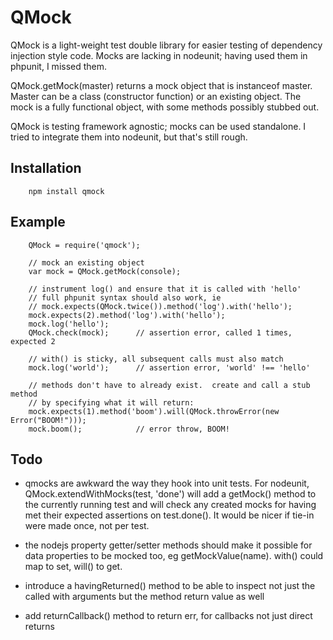 QMock
=====

QMock is a light-weight test double library for easier testing of
dependency injection style code.  Mocks are lacking in nodeunit; having
used them in phpunit, I missed them.

QMock.getMock(master) returns a mock object that is instanceof master.
Master can be a class (constructor function) or an existing object.
The mock is a fully functional object, with some methods possibly stubbed out.

QMock is testing framework agnostic; mocks can be used standalone.  I tried
to integrate them into nodeunit, but that's still rough.

Installation
------------

        npm install qmock

Example
-------

        QMock = require('qmock');

        // mock an existing object
        var mock = QMock.getMock(console);

        // instrument log() and ensure that it is called with 'hello'
        // full phpunit syntax should also work, ie
        // mock.expects(QMock.twice()).method('log').with('hello');
        mock.expects(2).method('log').with('hello');
        mock.log('hello');
        QMock.check(mock);      // assertion error, called 1 times, expected 2

        // with() is sticky, all subsequent calls must also match
        mock.log('world');      // assertion error, 'world' !== 'hello'

        // methods don't have to already exist.  create and call a stub method
        // by specifying what it will return:
        mock.expects(1).method('boom').will(QMock.throwError(new Error("BOOM!")));
        mock.boom();            // error throw, BOOM!

Todo
----

- qmocks are awkward the way they hook into unit tests.  For nodeunit,
  QMock.extendWithMocks(test, 'done') will add a getMock() method to the currently
  running test and will check any created mocks for having met their expected
  assertions on test.done().  It would be nicer if tie-in were made once, not
  per test.

- the nodejs property getter/setter methods should make it possible for data
  properties to be mocked too, eg getMockValue(name).  with() could map to
  set, will() to get.

- introduce a havingReturned() method to be able to inspect not just the
  called with arguments but the method return value as well

- add returnCallback() method to return err, for callbacks not just direct returns
